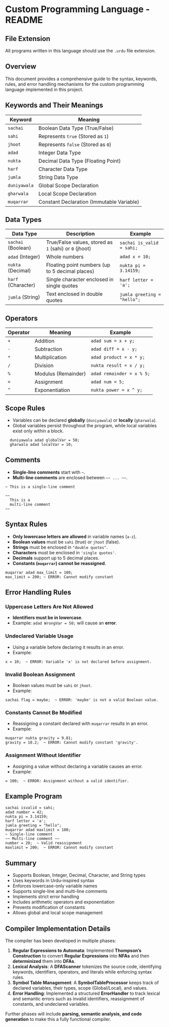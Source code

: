 # Custom Programming Language - README

## File Extension

All programs written in this language should use the `.urdu` file extension.

## Overview

This document provides a comprehensive guide to the syntax, keywords, rules, and error handling mechanisms for the custom programming language implemented in this project.

## Keywords and Their Meanings

| Keyword      | Meaning                                   |
| ------------ | ----------------------------------------- |
| `sachai`     | Boolean Data Type (True/False)            |
| `sahi`       | Represents `true` (Stored as `1`)         |
| `jhoot`      | Represents `false` (Stored as `0`)        |
| `adad`       | Integer Data Type                         |
| `nukta`      | Decimal Data Type (Floating Point)        |
| `harf`       | Character Data Type                       |
| `jumla`      | String Data Type                          |
| `duniyawala` | Global Scope Declaration                  |
| `gharwala`   | Local Scope Declaration                   |
| `muqarrar`   | Constant Declaration (Immutable Variable) |

## Data Types

| Data Type          | Description                                            | Example                     |
| ------------------ | ------------------------------------------------------ | --------------------------- |
| `sachai` (Boolean) | True/False values, stored as `1` (sahi) or `0` (jhoot) | `sachai is_valid = sahi;`   |
| `adad` (Integer)   | Whole numbers                                          | `adad x = 10;`              |
| `nukta` (Decimal)  | Floating point numbers (up to 5 decimal places)        | `nukta pi = 3.14159;`       |
| `harf` (Character) | Single character enclosed in single quotes             | `harf letter = 'a';`        |
| `jumla` (String)   | Text enclosed in double quotes                         | `jumla greeting = "hello";` |

## Operators

| Operator | Meaning             | Example                   |
| -------- | ------------------- | ------------------------- |
| `+`      | Addition            | `adad sum = x + y;`       |
| `-`      | Subtraction         | `adad diff = x - y;`      |
| `*`      | Multiplication      | `adad product = x * y;`   |
| `/`      | Division            | `nukta result = x / y;`   |
| `%`      | Modulus (Remainder) | `adad remainder = x % 5;` |
| `=`      | Assignment          | `adad num = 5;`           |
| `^`      | Exponentiation      | `nukta power = x ^ y;`    |

## Scope Rules

- Variables can be declared **globally** (`duniyawala`) or **locally** (`gharwala`).
- Global variables persist throughout the program, while local variables exist only within a block.

```plaintext
  duniyawala adad globalVar = 50;
  gharwala adad localVar = 10;
```

## Comments

- **Single-line comments** start with `~`.
- **Multi-line comments** are enclosed between `~~ ... ~~`.

```plaintext
~ This is a single-line comment

~~
  This is a
  multi-line comment
~~
```

## Syntax Rules

- **Only lowercase letters are allowed** in variable names (`a-z`).
- **Boolean values** must be `sahi` (true) or `jhoot` (false).
- **Strings** must be enclosed in `"double quotes"`.
- **Characters** must be enclosed in `'single quotes'`.
- **Decimals** support up to 5 decimal places.
- **Constants (`muqarrar`) cannot be reassigned**.

```plaintext
muqarrar adad max_limit = 100;
max_limit = 200; ~ ERROR: Cannot modify constant
```

## Error Handling Rules

### Uppercase Letters Are Not Allowed

- **Identifiers must be in lowercase**.
- Example: `adad WrongVar = 50;` will cause an **error**.

### Undeclared Variable Usage

- Using a variable before declaring it results in an error.
- Example:

```plaintext
x = 10;  ~ ERROR: Variable 'x' is not declared before assignment.
```

### Invalid Boolean Assignment

- Boolean values must be `sahi` or `jhoot`.
- Example:

```plaintext
sachai flag = maybe;  ~ ERROR: 'maybe' is not a valid Boolean value.
```

### Constants Cannot Be Modified

- Reassigning a constant declared with `muqarrar` results in an error.
- Example:

```plaintext
muqarrar nukta gravity = 9.81;
gravity = 10.2;  ~ ERROR: Cannot modify constant 'gravity'.
```

### Assignment Without Identifier

- Assigning a value without declaring a variable causes an error.
- Example:

```plaintext
= 100;  ~ ERROR: Assignment without a valid identifier.
```

## Example Program

```plaintext
sachai isvalid = sahi;
adad number = 42;
nukta pi = 3.14159;
harf letter = 'a';
jumla greeting = "hello";
muqarrar adad maxlimit = 100;
~ Single-line comment
~~ Multi-line comment ~~
number = 20;  ~ Valid reassignment
maxlimit = 200;  ~ ERROR: Cannot modify constant
```

## Summary

- Supports Boolean, Integer, Decimal, Character, and String types
- Uses keywords in Urdu-inspired syntax
- Enforces lowercase-only variable names
- Supports single-line and multi-line comments
- Implements strict error handling
- Includes arithmetic operators and exponentiation
- Prevents modification of constants
- Allows global and local scope management

## Compiler Implementation Details

The compiler has been developed in multiple phases:

1. **Regular Expressions to Automata**: Implemented **Thompson’s Construction** to convert **Regular Expressions** into **NFAs** and then **determinized** them into **DFAs**.
2. **Lexical Analysis**: A **DFAScanner** tokenizes the source code, identifying keywords, identifiers, operators, and literals while enforcing syntax rules.
3. **Symbol Table Management**: A **SymbolTableProcessor** keeps track of declared variables, their types, scope (Global/Local), and values.
4. **Error Handling**: Implemented a structured **ErrorHandler** to track lexical and semantic errors such as invalid identifiers, reassignment of constants, and undeclared variables.

Further phases will include **parsing, semantic analysis, and code generation** to make this a fully functional compiler.
